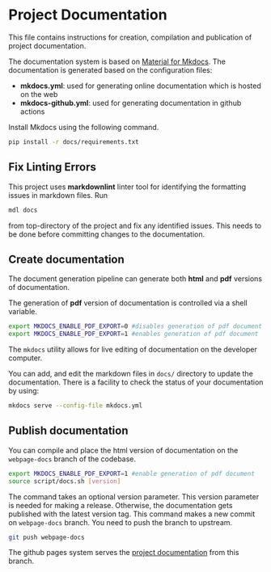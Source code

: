 # Project Documentation

This file contains instructions for creation, compilation and publication of
project documentation.

The documentation system is based on
[Material for Mkdocs](https://squidfunk.github.io/mkdocs-material/).
The documentation is generated based on the configuration files:

* **mkdocs.yml**: used for generating online
  documentation which is hosted on the web
* **mkdocs-github.yml**: used for generating documentation in github actions

Install Mkdocs using the following command.

```bash
pip install -r docs/requirements.txt
```

## Fix Linting Errors

This project uses **markdownlint** linter tool for identifying the formatting
issues in markdown files. Run

```sh
mdl docs
```

from top-directory of the project and fix any identified issues. This needs
to be done before committing changes to the documentation.

## Create documentation

The document generation pipeline can generate both **html** and **pdf**
versions of documentation.

The generation of **pdf** version of documentation is controlled via
a shell variable.

```bash
export MKDOCS_ENABLE_PDF_EXPORT=0 #disables generation of pdf document
export MKDOCS_ENABLE_PDF_EXPORT=1 #enables generation of pdf document
```

The `mkdocs` utility allows for live editing of documentation
on the developer computer.

You can add, and edit the markdown files in `docs/` directory to update
the documentation. There is a facility to check the status of your
documentation by using:

```bash
mkdocs serve --config-file mkdocs.yml
```

## Publish documentation

You can compile and place the html version of documentation on
the `webpage-docs` branch of the codebase.

```bash
export MKDOCS_ENABLE_PDF_EXPORT=1 #enable generation of pdf document
source script/docs.sh [version]
```

The command takes an optional version parameter. This version parameter is needed
for making a release. Otherwise, the documentation gets published with
the latest version tag. This command makes a new commit on `webpage-docs` branch.
You need to push the branch to upstream.

```bash
git push webpage-docs
```

The github pages system serves the
[project documentation](https://into-cps-association.github.io/DTaaS/) from
this branch.
